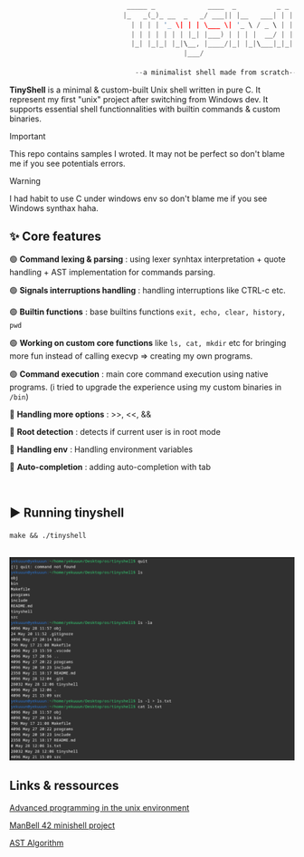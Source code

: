 ```C

                             _____ _             ____  _          _ _ 
                            |_   _(_)_ __  _   _/ ___|| |__   ___| | |
                              | | | | '_ \| | | \___ \| '_ \ / _ \ | |
                              | | | | | | | |_| |___) | | | |  __/ | |
                              |_| |_|_| |_|\__, |____/|_| |_|\___|_|_|
                                           |___/

                               --a minimalist shell made from scratch--

```

**TinyShell** is a minimal & custom-built Unix shell written in pure C. It represent my first "unix" project after switching from Windows dev. It supports essential shell functionnalities with builtin commands & custom binaries.

>[!Important]
>This repo contains samples I wroted. It may not be perfect so don't blame me if you see potentials errors.

>[!Warning]
>I had habit to use C under windows env so don't blame me if you see Windows synthax haha.

## ✨ Core features 

🟢 **Command lexing & parsing** : using lexer synhtax interpretation + quote handling + AST implementation for commands parsing.

🟢 **Signals interruptions handling** : handling interruptions like CTRL-c etc.

🟢 **Builtin functions** : base builtins functions `exit, echo, clear, history, pwd`

🟢 **Working on custom core functions** like `ls, cat, mkdir` etc for bringing more fun instead of calling execvp => creating my own programs.

🟢 **Command execution** : main core command execution using native programs. (i tried to upgrade the experience using my custom binaries in `/bin`)

🔴 **Handling more options** : >>, <<, &&

🔴 **Root detection** : detects if current user is in root mode

🔴 **Handling env** : Handling environment variables

🔴 **Auto-completion** : adding auto-completion with tab


<br>

## ▶️ Running tinyshell 

`make && ./tinyshell`

<br>

<img src="https://github.com/Yekuuun/tinyshell/blob/main/assets/demo.png" alt="DebugInfo" />

## Links & ressources

<a href="https://github.com/zwan074/technical-books/blob/master/Advanced.Programming.in.the.UNIX.Environment.3rd.Edition.0321637739.pdf" target="_blank">Advanced programming in the unix environment</a>

<a href="https://m4nnb3ll.medium.com/minishell-building-a-mini-bash-a-42-project-b55a10598218" target="_blank">ManBell 42 minishell project</a>

<a href="https://medium.com/basecs/leveling-up-ones-parsing-game-with-asts-d7a6fc2400ff" target="_blank">AST Algorithm</a>
